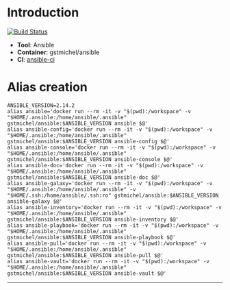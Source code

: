 # Introduction

[![Build Status](https://dev.azure.com/8902828/Public/_apis/build/status/cli-tools/ansible/ansible-ci?branchName=main)](https://dev.azure.com/8902828/Public/_build/latest?definitionId=14&branchName=main)

- **Tool**: Ansible <br/>
- **Container**: gstmichel/ansible
- **CI**: [ansible-ci](https://dev.azure.com/8902828/Public/_build?definitionScope=%5Ccli-tools%5Cansible)

# Alias creation

    ANSIBLE_VERSION=2.14.2
    alias ansible='docker run --rm -it -v "$(pwd):/workspace" -v "$HOME/.ansible:/home/ansible/.ansible" gstmichel/ansible:$ANSIBLE_VERSION ansible $@'
    alias ansible-config='docker run --rm -it -v "$(pwd):/workspace" -v "$HOME/.ansible:/home/ansible/.ansible" gstmichel/ansible:$ANSIBLE_VERSION ansible-config $@'
    alias ansible-console='docker run --rm -it -v "$(pwd):/workspace" -v "$HOME/.ansible:/home/ansible/.ansible" gstmichel/ansible:$ANSIBLE_VERSION ansible-console $@'
    alias ansible-doc='docker run --rm -it -v "$(pwd):/workspace" -v "$HOME/.ansible:/home/ansible/.ansible" gstmichel/ansible:$ANSIBLE_VERSION ansible-doc $@'
    alias ansible-galaxy='docker run --rm -it -v "$(pwd):/workspace" -v "$HOME/.ansible:/home/ansible/.ansible" -v "$HOME/.ssh:/home/ansible/.ssh:ro" gstmichel/ansible:$ANSIBLE_VERSION ansible-galaxy $@'
    alias ansible-inventory='docker run --rm -it -v "$(pwd):/workspace" -v "$HOME/.ansible:/home/ansible/.ansible" gstmichel/ansible:$ANSIBLE_VERSION ansible-inventory $@'
    alias ansible-playbook='docker run --rm -it -v "$(pwd):/workspace" -v "$HOME/.ansible:/home/ansible/.ansible" gstmichel/ansible:$ANSIBLE_VERSION ansible-playbook $@'
    alias ansible-pull='docker run --rm -it -v "$(pwd):/workspace" -v "$HOME/.ansible:/home/ansible/.ansible" gstmichel/ansible:$ANSIBLE_VERSION ansible-pull $@'
    alias ansible-vault='docker run --rm -it -v "$(pwd):/workspace" -v "$HOME/.ansible:/home/ansible/.ansible" gstmichel/ansible:$ANSIBLE_VERSION ansible-vault $@'

---

